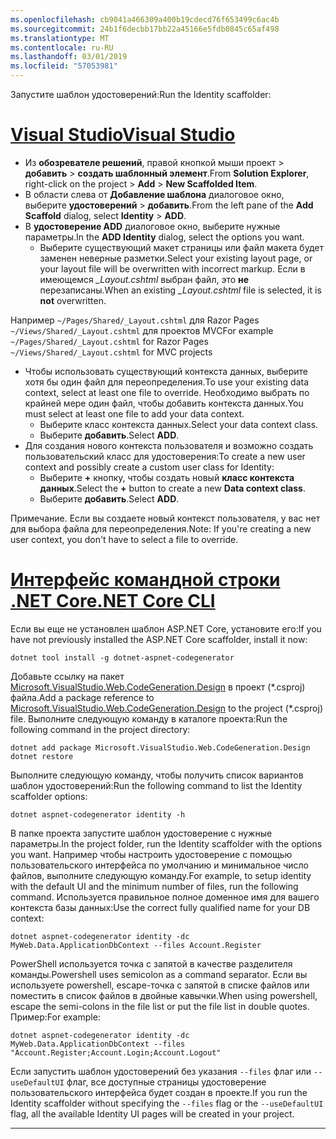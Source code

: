 ```yaml
---
ms.openlocfilehash: cb9041a466309a400b19cdecd76f653499c6ac4b
ms.sourcegitcommit: 24b1f6decbb17bb22a45166e5fdb0845c65af498
ms.translationtype: MT
ms.contentlocale: ru-RU
ms.lasthandoff: 03/01/2019
ms.locfileid: "57053981"
---
```

<span data-ttu-id="1f3cc-101">Запустите шаблон удостоверений:</span><span class="sxs-lookup"><span data-stu-id="1f3cc-101">Run the Identity scaffolder:</span></span>

# <a name="visual-studiotabvisual-studio"></a>[<span data-ttu-id="1f3cc-102">Visual Studio</span><span class="sxs-lookup"><span data-stu-id="1f3cc-102">Visual Studio</span></span>](#tab/visual-studio)

* <span data-ttu-id="1f3cc-103">Из **обозревателе решений**, правой кнопкой мыши проект > **добавить** > **создать шаблонный элемент**.</span><span class="sxs-lookup"><span data-stu-id="1f3cc-103">From **Solution Explorer**, right-click on the project > **Add** > **New Scaffolded Item**.</span></span>
* <span data-ttu-id="1f3cc-104">В области слева от **Добавление шаблона** диалоговое окно, выберите **удостоверений** > **добавить**.</span><span class="sxs-lookup"><span data-stu-id="1f3cc-104">From the left pane of the **Add Scaffold** dialog, select **Identity** > **ADD**.</span></span>
* <span data-ttu-id="1f3cc-105">В **удостоверение ADD** диалоговое окно, выберите нужные параметры.</span><span class="sxs-lookup"><span data-stu-id="1f3cc-105">In the **ADD Identity** dialog, select the options you want.</span></span>
  * <span data-ttu-id="1f3cc-106">Выберите существующий макет страницы или файл макета будет заменен неверные разметки.</span><span class="sxs-lookup"><span data-stu-id="1f3cc-106">Select your existing layout page, or your layout file will be overwritten with incorrect markup.</span></span> <span data-ttu-id="1f3cc-107">Если в имеющемся  *\_Layout.cshtml* выбран файл, это **не** перезаписаны.</span><span class="sxs-lookup"><span data-stu-id="1f3cc-107">When an existing *\_Layout.cshtml* file is selected, it is **not** overwritten.</span></span>

 <span data-ttu-id="1f3cc-108">Например `~/Pages/Shared/_Layout.cshtml` для Razor Pages `~/Views/Shared/_Layout.cshtml` для проектов MVC</span><span class="sxs-lookup"><span data-stu-id="1f3cc-108">For example `~/Pages/Shared/_Layout.cshtml` for Razor Pages `~/Views/Shared/_Layout.cshtml` for MVC projects</span></span>
* <span data-ttu-id="1f3cc-109">Чтобы использовать существующий контекста данных, выберите хотя бы один файл для переопределения.</span><span class="sxs-lookup"><span data-stu-id="1f3cc-109">To use your existing data context, select at least one file to override.</span></span> <span data-ttu-id="1f3cc-110">Необходимо выбрать по крайней мере один файл, чтобы добавить контекста данных.</span><span class="sxs-lookup"><span data-stu-id="1f3cc-110">You must select at least one file to add your data context.</span></span>
  * <span data-ttu-id="1f3cc-111">Выберите класс контекста данных.</span><span class="sxs-lookup"><span data-stu-id="1f3cc-111">Select your data context class.</span></span>
  * <span data-ttu-id="1f3cc-112">Выберите **добавить**.</span><span class="sxs-lookup"><span data-stu-id="1f3cc-112">Select **ADD**.</span></span>
* <span data-ttu-id="1f3cc-113">Для создания нового контекста пользователя и возможно создать пользовательский класс для удостоверения:</span><span class="sxs-lookup"><span data-stu-id="1f3cc-113">To create a new user context and possibly create a custom user class for Identity:</span></span>
  * <span data-ttu-id="1f3cc-114">Выберите **+** кнопку, чтобы создать новый **класс контекста данных**.</span><span class="sxs-lookup"><span data-stu-id="1f3cc-114">Select the **+** button to create a new **Data context class**.</span></span>
  * <span data-ttu-id="1f3cc-115">Выберите **добавить**.</span><span class="sxs-lookup"><span data-stu-id="1f3cc-115">Select **ADD**.</span></span>

<span data-ttu-id="1f3cc-116">Примечание. Если вы создаете новый контекст пользователя, у вас нет для выбора файла для переопределения.</span><span class="sxs-lookup"><span data-stu-id="1f3cc-116">Note: If you're creating a new user context, you don't have to select a file to override.</span></span>

# <a name="net-core-clitabnetcore-cli"></a>[<span data-ttu-id="1f3cc-117">Интерфейс командной строки .NET Core</span><span class="sxs-lookup"><span data-stu-id="1f3cc-117">.NET Core CLI</span></span>](#tab/netcore-cli)

<span data-ttu-id="1f3cc-118">Если вы еще не установлен шаблон ASP.NET Core, установите его:</span><span class="sxs-lookup"><span data-stu-id="1f3cc-118">If you have not previously installed the ASP.NET Core scaffolder, install it now:</span></span>

```cli
dotnet tool install -g dotnet-aspnet-codegenerator
```

<span data-ttu-id="1f3cc-119">Добавьте ссылку на пакет [Microsoft.VisualStudio.Web.CodeGeneration.Design](https://www.nuget.org/packages/Microsoft.VisualStudio.Web.CodeGeneration.Design/) в проект (\*.csproj) файла.</span><span class="sxs-lookup"><span data-stu-id="1f3cc-119">Add a package reference to [Microsoft.VisualStudio.Web.CodeGeneration.Design](https://www.nuget.org/packages/Microsoft.VisualStudio.Web.CodeGeneration.Design/) to the project (\*.csproj) file.</span></span> <span data-ttu-id="1f3cc-120">Выполните следующую команду в каталоге проекта:</span><span class="sxs-lookup"><span data-stu-id="1f3cc-120">Run the following command in the project directory:</span></span>

```cli
dotnet add package Microsoft.VisualStudio.Web.CodeGeneration.Design
dotnet restore
```

<span data-ttu-id="1f3cc-121">Выполните следующую команду, чтобы получить список вариантов шаблон удостоверений:</span><span class="sxs-lookup"><span data-stu-id="1f3cc-121">Run the following command to list the Identity scaffolder options:</span></span>

```cli
dotnet aspnet-codegenerator identity -h
```

<span data-ttu-id="1f3cc-122">В папке проекта запустите шаблон удостоверение с нужные параметры.</span><span class="sxs-lookup"><span data-stu-id="1f3cc-122">In the project folder, run the Identity scaffolder with the options you want.</span></span> <span data-ttu-id="1f3cc-123">Например чтобы настроить удостоверение с помощью пользовательского интерфейса по умолчанию и минимальное число файлов, выполните следующую команду.</span><span class="sxs-lookup"><span data-stu-id="1f3cc-123">For example, to setup identity with the default UI and the minimum number of files, run the following command.</span></span> <span data-ttu-id="1f3cc-124">Используется правильное полное доменное имя для вашего контекста базы данных:</span><span class="sxs-lookup"><span data-stu-id="1f3cc-124">Use the correct fully qualified name for your DB context:</span></span>

```cli
dotnet aspnet-codegenerator identity -dc MyWeb.Data.ApplicationDbContext --files Account.Register
```

<span data-ttu-id="1f3cc-125">PowerShell используется точка с запятой в качестве разделителя команды.</span><span class="sxs-lookup"><span data-stu-id="1f3cc-125">Powershell uses semicolon as a command separator.</span></span> <span data-ttu-id="1f3cc-126">Если вы используете powershell, escape-точка с запятой в списке файлов или поместить в список файлов в двойные кавычки.</span><span class="sxs-lookup"><span data-stu-id="1f3cc-126">When using powershell, escape the semi-colons in the file list or put the file list in double quotes.</span></span> <span data-ttu-id="1f3cc-127">Пример:</span><span class="sxs-lookup"><span data-stu-id="1f3cc-127">For example:</span></span>

```cli
dotnet aspnet-codegenerator identity -dc MyWeb.Data.ApplicationDbContext --files "Account.Register;Account.Login;Account.Logout"
```

<span data-ttu-id="1f3cc-128">Если запустить шаблон удостоверений без указания `--files` флаг или `--useDefaultUI` флаг, все доступные страницы удостоверение пользовательского интерфейса будет создан в проекте.</span><span class="sxs-lookup"><span data-stu-id="1f3cc-128">If you run the Identity scaffolder without specifying the `--files` flag or the `--useDefaultUI` flag, all the available Identity UI pages will be created in your project.</span></span>

-------------
